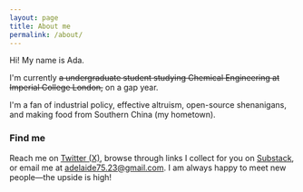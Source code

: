 ```yaml
---
layout: page
title: About me
permalink: /about/
---
```


Hi! My name is Ada.

I'm currently ~~a undergraduate student studying Chemical Engineering at Imperial College London,~~ on a gap year.

I'm a fan of industrial policy, effective altruism, open-source shenanigans, and making food from Southern China (my hometown).


### Find me

Reach me on [Twitter (X)](x.com/adellama), browse through links I collect for you on [Substack](https://adaptivegood.substack.com/), or email me at [adelaide75.23@gmail.com](mailto:adelaide75.23@gmail.com). I am always happy to meet new people—the upside is high!
